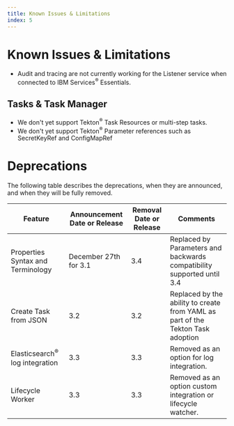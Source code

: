 ```yaml
---
title: Known Issues & Limitations
index: 5
---
```


# Known Issues & Limitations

- Audit and tracing are not currently working for the Listener service when connected to IBM Services<sup>®</sup> Essentials.

## Tasks & Task Manager

- We don't yet support Tekton<sup>®</sup> Task Resources or multi-step tasks.
- We don't yet support Tekton<sup>®</sup> Parameter references such as SecretKeyRef and ConfigMapRef

# Deprecations

The following table describes the deprecations, when they are announced, and when they will be fully removed.

| Feature                           | Announcement Date or Release | Removal Date or Release | Comments                                                                        |
| --------------------------------- | ---------------------------- | ----------------------- | ------------------------------------------------------------------------------- |
| Properties Syntax and Terminology | December 27th for 3.1        | 3.4                     | Replaced by Parameters and backwards compatibility supported until 3.4          |
| Create Task from JSON             | 3.2                          | 3.2                     | Replaced by the ability to create from YAML as part of the Tekton Task adoption |
| Elasticsearch<sup>®</sup> log integration     | 3.3                          | 3.3                     | Removed as an option for log integration.                                       |
| Lifecycle Worker                  | 3.3                          | 3.3                     | Removed as an option custom integration or lifecycle watcher.                   |
